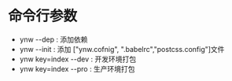 # 命令行参数

* ynw --dep : 添加依赖
* ynw --init : 添加 ["ynw.cofnig", ".babelrc","postcss.config"]文件
* ynw key=index --dev : 开发环境打包
* ynw key=index --pro : 生产环境打包
